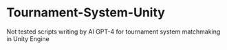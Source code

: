 # Tournament-System-Unity
Not tested scripts writing by AI GPT-4 for tournament system matchmaking in Unity Engine
